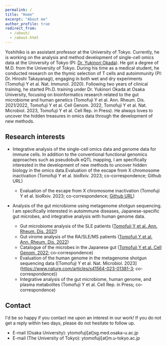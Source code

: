 ```yaml
---
permalink: /
title: "Home"
excerpt: "About me"
author_profile: true
redirect_from: 
  - /about/
  - /about.html
---
```


Yoshihiko is an assistant professor at the University of Tokyo. Currently, he is working on the analysis and method development of single-cell omics data at the University of Tokyo (PI: [Dr. Yukinori Okada](http://www.sg.med.osaka-u.ac.jp/)). He got a degree of M.D. from the University of Tokyo.
During his time as a medical student, he conducted research on the thymic selection of T cells and autoimmunity (PI: Dr. Hiroshi Takayanagi), engaging in both wet and dry experiments (Tomofuji Y et al. Nat. Immunol. 2020).
Following two years of clinical training, he started Ph.D. training under Dr. Yukinori Okada at Osaka University, focusing on bioinformatics research related to the gut microbiome and human genetics (Tomofuji Y et al. Ann. Rheum. Dis. 2021/2022, Tomofuji Y et al. Cell Genom. 2022, Tomofuji Y et al. Nat. Microbiol. 2023, Tomofuji Y et al. Cell Rep. in Press). He always loves to uncover the hidden treasures in omics data through the development of new methods.

## Research interests

- Integrative analysis of the single-cell omics data and genome data for immune cells. In addition to the conventional functional genomics approaches such as pseudobulk eQTL mapping, I am specifically interested in the development of new methods to uncover hidden biology in the omics data.Evaluation of the escape from X chromosome inactivation (Tomofuji Y et al. bioRxiv. 2023; co-correspondence; Github URL)
  - Evaluation of the escape from X chromosome inactivation (Tomofuji Y et al. bioRxiv. 2023; co-correspondence; [Github URL](https://github.com/ytomofuji/scLinaX))

- Analysis of the gut microbiome using metagenome shotgun sequencing. I am specifically interested in autoimmune diseases, Japanese-specific gut microbes, and integrative analysis with human genome data.
  - Gut microbiome analysis of the SLE patients ([Tomofuji Y et al. Ann. Rheum. Dis. 2021](https://ard.bmj.com/content/80/12/1575.long))
  - Gut virome analysis of the RA/SLE/MS patients ([Tomofuji Y et al. Ann. Rheum. Dis. 2022](https://ard.bmj.com/content/81/2/278))
  - Catalogue of the microbes in the Japanese gut ([Tomofuji Y et al. Cell Genom. 2022](https://www.sciencedirect.com/science/article/pii/S2666979X22001720); co-correspondence)
  - Evaluation of the human genome in the metagenome shotgun sequencing data ([Tomofuji Y et al. Nat. Microbiol. 2023](https://www.nature.com/articles/s41564-023-01381-3; co-correspondence))
  - Integrative analysis of the gut microbiome, human genome, and plasma metabolites (Tomofuji Y et al. Cell Rep. in Press; co-correspondence)

## Contact
I'd be so happy if you contact me upon an interest in our work!
If you do not get a reply within two days, please do not hesitate to follow up.

- E-mail (Osaka University): ytomofuji[at]sg.med.osaka-u.ac.jp
- E-mail (The University of Tokyo): ytomofuji[at]m.u-tokyo.ac.jp